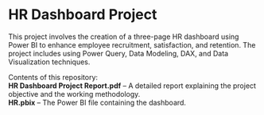 <h1>HR Dashboard Project</h1>

This project involves the creation of a three-page HR dashboard using Power BI to enhance employee recruitment, satisfaction, and retention. 
The project includes using Power Query, Data Modeling, DAX, and Data Visualization techniques.

Contents of this repository:<br>
<b>HR Dashboard Project Report.pdf</b> – A detailed report explaining the project objective and the working methodology.
<br>
<b>HR.pbix</b> – The Power BI file containing the dashboard.


